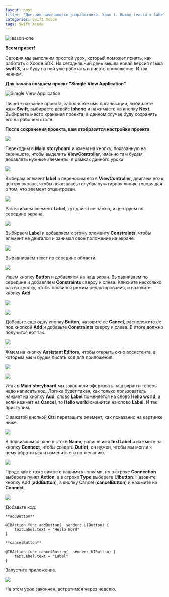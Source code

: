 ```yaml
---
layout: post
title:  "Дневник начинающего разработчика. Урок 1. Вывод текста в label с помощью Button."
categories: Swift Xcode
tags: Swift Xcode  
---
```


![lesson-one](http://s015.radikal.ru/i330/1610/b4/0db4d2f619f1.jpg)

**Всем привет!**

Сегодня мы выполним простой урок, который поможет понять, как работать с Xcode SDK. 
На сегодняшний день вышла новая версия языка **swift 3**, и я буду на ней уже 
работать и писать приложение. И так начнем.

**Для начала создаем проект "Simgle View Application"**

![Simgle View Application](http://s017.radikal.ru/i428/1610/40/ca0ff45b8692.jpg)

Пишете название проекта, заполняете имя организации, выбираете язык **Swift**, 
выбираете девайс **Iphone** и нажимаете на кнопку **Next**. Выбираете место 
хранения проекта, в данном случае буду сохранять его на рабочем столе.

**После сохранения проекта, вам отобразятся настройки проекта**

![](http://i056.radikal.ru/1610/fb/61d5f0e47ad5.jpg)



Переходим в **Main.storyboard** и жмем на кнопку, показанную на скриншоте, чтобы 
выделить **ViewController**, именно там будем добавлять нужные элементы,
в рамках данного урока.

![](http://s06.radikal.ru/i179/1610/66/5f3fcbb86d64.jpg)

Выбирам элемент **label** и переносим его в **ViewController**, двигаем его к 
центру экрана, чтобы показалась голубая пунктирная линия, говорящая о том, 
что элемент отцентрован.

![](http://s018.radikal.ru/i500/1610/ad/cf4c9ee14e70.jpg)	

Растягиваем элемент **Label**, тут длина не важна, и центруем по середине экрана.

![](http://s020.radikal.ru/i718/1610/a2/f845ecfbd306.jpg)

Выбираем **Label** и добавляем к этому элементу **Constraints**, чтобы 
элемент не двигался и занимал свое положение на экране.

![](http://s017.radikal.ru/i404/1610/16/aa9224baad3b.jpg)

Выравниваем текст по середине области.

![](http://s013.radikal.ru/i323/1610/87/be9ceec4a20f.jpg)

Ищем кнопку  **Button** и добавляем на наш экран. Выравниваем по середине 
и добавляем **Constraints** сверху и слева. Кликните несколько раз на кнопку, 
чтобы появился режим редактирования, и назовите кнопку **Add**.

![](http://s014.radikal.ru/i328/1610/33/be94aec791f4.jpg)

![](http://s41.radikal.ru/i094/1610/f9/a83faf3f0a4d.jpg)

Добавьте еще одну кнопку **Button**, назовите ее **Cancel**, расположите ее 
под кнопкой **Add** и добавьте **Constraints** сверху и слева. 
В итоге должно получится вот так.

![](http://s019.radikal.ru/i640/1610/63/815042d440be.jpg)

Жмем на кнопку **Assistant Editors**, чтобы открыть окно ассистента, в которым 
мы и будем писать код для приложения.

![](http://s019.radikal.ru/i605/1610/89/cd1ec7299aad.jpg)

![](http://s018.radikal.ru/i526/1610/d4/714560dda9af.jpg)

Итак в **Main.storyboard** мы закончили оформлять наш экран и теперь надо написать код.
Логика будет такая, как только пользователь нажмет на кнопку **Add**, слово **Label** 
поменяется на слово **Hello world**, а если нажмет на **Cancel**, то **Hello world** 
сменится на слово **Label**. И так приступим.

С зажатой кнопкой **Ctrl** перетащите элемент, как показанно на картинке ниже.

![](http://s019.radikal.ru/i639/1610/15/e179128a743e.jpg)

В появившимся окне в стоке **Name**, напише имя **textLabel** и нажмите на кнопку 
**Connect**, чтобы создать **Outlet**, он нужен, чтобы мы могли к нему обратиться 
и изменить его по желанию.

![](http://s41.radikal.ru/i091/1610/9a/93f9c2b6390f.jpg)

Проделайте тоже самое с нашими кнопками, но в строке **Connection** выберете пункт
**Action**, а в строке **Type** выберете **UIbutton**. Назовите кнопку Add 
(**addButton**), а кнопку Cancel (**cancelButton**)  и нажмите на **Connect**.

![](http://s017.radikal.ru/i420/1610/c1/e85919a02177.jpg)

Добавьте код:

```
**addButton**

@IBAction func addButton(_ sender: UIButton) {
	textLabel.text = "Hello Word"
}

**cancelButton**

@IBAction func cancelButton(_ sender: UIButton) {
	textLabel.text = "Label"
}
```

Запустите приложение.

![](http://s018.radikal.ru/i517/1610/b0/5fcc9524436b.gif)

На этом урок закончен, встретимся через неделю.
